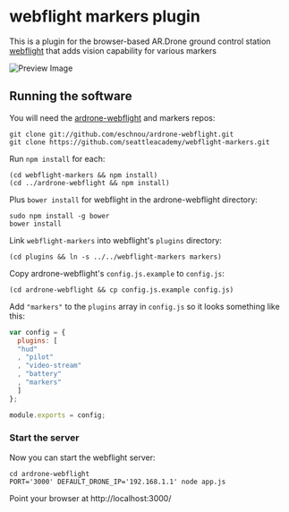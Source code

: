 # webflight markers plugin

This is a plugin for the browser-based AR.Drone ground control station
[webflight](http://eschnou.github.io/ardrone-webflight/) that adds vision
capability for various markers

![Preview Image](screenshot.png)

## Running the software

You will need the
[ardrone-webflight](https://github.com/eschnou/ardrone-webflight) and
markers repos:

```
git clone git://github.com/eschnou/ardrone-webflight.git
git clone https://github.com/seattleacademy/webflight-markers.git
```

Run `npm install` for each:

```
(cd webflight-markers && npm install)
(cd ../ardrone-webflight && npm install)
```

Plus `bower install` for webflight in the ardrone-webflight directory:

```
sudo npm install -g bower
bower install
```

Link `webflight-markers` into webflight's `plugins` directory:

```
(cd plugins && ln -s ../../webflight-markers markers)
```

Copy ardrone-webflight's `config.js.example` to `config.js`:

```
(cd ardrone-webflight && cp config.js.example config.js)
```

Add `"markers"` to the `plugins` array in `config.js`
so it looks something like this:

```javascript
var config = {
  plugins: [
  "hud"
  , "pilot"
  , "video-stream"
  , "battery"
  , "markers"
  ]
};

module.exports = config;
```

### Start the server

Now you can start the webflight server:

```
cd ardrone-webflight
PORT='3000' DEFAULT_DRONE_IP='192.168.1.1' node app.js
```

Point your browser at http://localhost:3000/